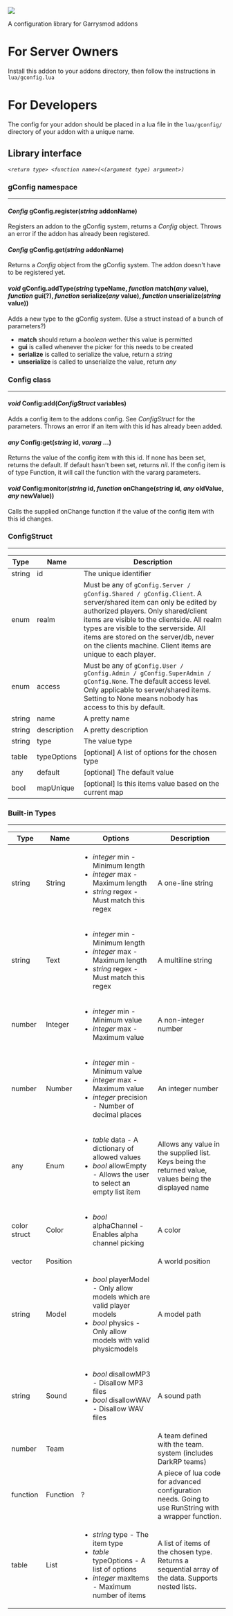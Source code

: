 ![](http://f.donkie.co/qSEEF)

A configuration library for Garrysmod addons

# For Server Owners
Install this addon to your addons directory, then follow the instructions in `lua/gconfig.lua`

# For Developers
The config for your addon should be placed in a lua file in the `lua/gconfig/` directory of your addon with a unique name.

## Library interface
_`<return type> <function name>(<(argument type) argument>)`_
### gConfig namespace
------
#### _Config_ gConfig.register(_string_ addonName)
Registers an addon to the gConfig system, returns a _Config_ object.
Throws an error if the addon has already been registered.

#### _Config_ gConfig.get(_string_ addonName)
Returns a _Config_ object from the gConfig system. The addon doesn't have to be registered yet.

#### _void_ gConfig.addType(_string_ typeName, _function_ match(_any_ value), _function_ gui(?), _function_ serialize(_any_ value), _function_ unserialize(_string_ value))
Adds a new type to the gConfig system. (Use a struct instead of a bunch of parameters?)
* **match** should return a _boolean_ wether this value is permitted
* **gui** is called whenever the picker for this needs to be created
* **serialize** is called to serialize the value, return a _string_
* **unserialize** is called to unserialize the value, return _any_

### Config class
------
#### _void_ Config:add(_ConfigStruct_ variables)
Adds a config item to the addons config. See _ConfigStruct_ for the parameters.
Throws an error if an item with this id has already been added.

#### _any_ Config:get(_string_ id, _vararg_ ...)
Returns the value of the config item with this id. If none has been set, returns the default. If default hasn't been set, returns _nil_.
If the config item is of type Function, it will call the function with the vararg parameters.

#### _void_ Config:monitor(_string_ id, _function_ onChange(_string_ id, _any_ oldValue, _any_ newValue))
Calls the supplied onChange function if the value of the config item with this id changes.

### ConfigStruct
------
Type   | Name        | Description
---    | ---         | ---
string | id          | The unique identifier
enum   | realm       | Must be any of `gConfig.Server / gConfig.Shared / gConfig.Client`. A server/shared item can only be edited by authorized players. Only shared/client items are visible to the clientside. All realm types are visible to the serverside. All items are stored on the server/db, never on the clients machine. Client items are unique to each player.
enum   | access      | Must be any of `gConfig.User / gConfig.Admin / gConfig.SuperAdmin / gConfig.None`. The default access level. Only applicable to server/shared items. Setting to None means nobody has access to this by default.
string | name        | A pretty name
string | description | A pretty description
string | type        | The value type
table  | typeOptions | [optional] A list of options for the chosen type
any    | default     | [optional] The default value
bool   | mapUnique   | [optional] Is this items value based on the current map

### Built-in Types
------
Type         | Name     | Options                                                                                                                                                   | Description
---          | ---      | ---                                                                                                                                                       | ---
string       | String   | <ul><li>_integer_ min - Minimum length</li><li>_integer_ max - Maximum length</li><li>_string_ regex - Must match this regex</li></ul>                    | A one-line string
string       | Text     | <ul><li>_integer_ min - Minimum length</li><li>_integer_ max - Maximum length</li><li>_string_ regex - Must match this regex</li></ul>                    | A multiline string
number       | Integer  | <ul><li>_integer_ min - Minimum value</li><li>_integer_ max - Maximum value</li></ul>                                                                     | A non-integer number
number       | Number   | <ul><li>_integer_ min - Minimum value</li><li>_integer_ max - Maximum value</li><li>_integer_ precision - Number of decimal places</li></ul>              | An integer number
any          | Enum     | <ul><li>_table_ data - A dictionary of allowed values</li><li>_bool_ allowEmpty - Allows the user to select an empty list item</li></ul>                  | Allows any value in the supplied list. Keys being the returned value, values being the displayed name
color struct | Color    | <ul><li>_bool_ alphaChannel - Enables alpha channel picking</li></ul>                                                                                     | A color
vector       | Position |                                                                                                                                                           | A world position
string       | Model    | <ul><li>_bool_ playerModel - Only allow models which are valid player models</li><li>_bool_ physics - Only allow models with valid physicmodels</li></ul> | A model path
string       | Sound    | <ul><li>_bool_ disallowMP3 - Disallow MP3 files</li><li>_bool_ disallowWAV - Disallow WAV files</li></ul>                                                 | A sound path
number       | Team     |                                                                                                                                                           | A team defined with the team. system (includes DarkRP teams)
function     | Function | ?                                                                                                                                                         | A piece of lua code for advanced configuration needs. Going to use RunString with a wrapper function.
table        | List     | <ul><li>_string_ type - The item type</li><li>_table_ typeOptions - A list of options</li><li>_integer_ maxItems - Maximum number of items</li></ul>      | A list of items of the chosen type. Returns a sequential array of the data. Supports nested lists.
